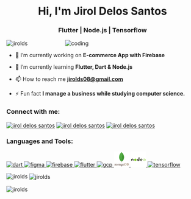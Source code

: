 <h1 align="center">Hi, I'm Jirol Delos Santos</h1>
<h3 align="center">Flutter | Node.js | Tensorflow</h3>

<img align="right" alt="coding" width="350" src="https://cdn.dribbble.com/users/1292677/screenshots/6139167/avento.gif">

<p align="left"> <img src="https://komarev.com/ghpvc/?username=jirolds&label=Profile%20views&color=0e75b6&style=flat" alt="jirolds" /> </p>

- 🔭 I’m currently working on **E-commerce App with Firebase**

- 🌱 I’m currently learning **Flutter, Dart & Node.js**

- 📫 How to reach me **jirolds08@gmail.com**

- ⚡ Fun fact **I manage a business while studying computer science.**

<h3 align="left">Connect with me:</h3>
<p align="left">
<a href="https://linkedin.com/in/jirol delos santos" target="blank"><img align="center" src="https://raw.githubusercontent.com/rahuldkjain/github-profile-readme-generator/master/src/images/icons/Social/linked-in-alt.svg" alt="jirol delos santos" height="30" width="40" /></a>
<a href="https://instagram.com/jirol delos santos" target="blank"><img align="center" src="https://raw.githubusercontent.com/rahuldkjain/github-profile-readme-generator/master/src/images/icons/Social/instagram.svg" alt="jirol delos santos" height="30" width="40" /></a>
<a href="https://www.youtube.com/c/jirol delos santos" target="blank"><img align="center" src="https://raw.githubusercontent.com/rahuldkjain/github-profile-readme-generator/master/src/images/icons/Social/youtube.svg" alt="jirol delos santos" height="30" width="40" /></a>
</p>

<h3 align="left">Languages and Tools:</h3>
<p align="left"> <a href="https://dart.dev" target="_blank" rel="noreferrer"> <img src="https://www.vectorlogo.zone/logos/dartlang/dartlang-icon.svg" alt="dart" width="40" height="40"/> </a> <a href="https://www.figma.com/" target="_blank" rel="noreferrer"> <img src="https://www.vectorlogo.zone/logos/figma/figma-icon.svg" alt="figma" width="40" height="40"/> </a> <a href="https://firebase.google.com/" target="_blank" rel="noreferrer"> <img src="https://www.vectorlogo.zone/logos/firebase/firebase-icon.svg" alt="firebase" width="40" height="40"/> </a> <a href="https://flutter.dev" target="_blank" rel="noreferrer"> <img src="https://www.vectorlogo.zone/logos/flutterio/flutterio-icon.svg" alt="flutter" width="40" height="40"/> </a> <a href="https://cloud.google.com" target="_blank" rel="noreferrer"> <img src="https://www.vectorlogo.zone/logos/google_cloud/google_cloud-icon.svg" alt="gcp" width="40" height="40"/> </a> <a href="https://www.mongodb.com/" target="_blank" rel="noreferrer"> <img src="https://raw.githubusercontent.com/devicons/devicon/master/icons/mongodb/mongodb-original-wordmark.svg" alt="mongodb" width="40" height="40"/> </a> <a href="https://nodejs.org" target="_blank" rel="noreferrer"> <img src="https://raw.githubusercontent.com/devicons/devicon/master/icons/nodejs/nodejs-original-wordmark.svg" alt="nodejs" width="40" height="40"/> </a> <a href="https://www.tensorflow.org" target="_blank" rel="noreferrer"> <img src="https://www.vectorlogo.zone/logos/tensorflow/tensorflow-icon.svg" alt="tensorflow" width="40" height="40"/> </a> </p>

<p><img align="left" src="https://github-readme-stats.vercel.app/api/top-langs?username=jirolds&show_icons=true&locale=en&layout=compact" alt="jirolds" /></p>

<p>&nbsp;<img align="center" src="https://github-readme-stats.vercel.app/api?username=jirolds&show_icons=true&locale=en" alt="jirolds" /></p>

<p><img align="center" src="https://github-readme-streak-stats.herokuapp.com/?user=jirolds&" alt="jirolds" /></p>

